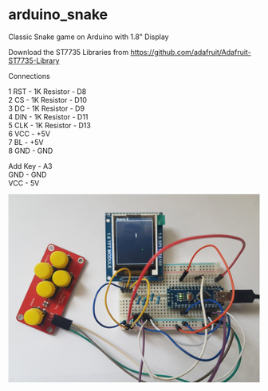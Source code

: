 # arduino_snake
Classic Snake game on Arduino with 1.8" Display


Download the ST7735 Libraries from https://github.com/adafruit/Adafruit-ST7735-Library

Connections

1 RST - 1K Resistor - D8  
2 CS - 1K Resistor - D10  
3 DC - 1K Resistor - D9  
4 DIN - 1K Resistor - D11  
5 CLK - 1K Resistor - D13  
6 VCC - +5V  
7 BL - +5V  
8 GND - GND  

Add Key -  A3  
GND     -  GND  
VCC     -  5V  


![cnnections](https://github.com/lyudatan/arduino_snake/blob/master/20170427_145124.jpg "Connections")

